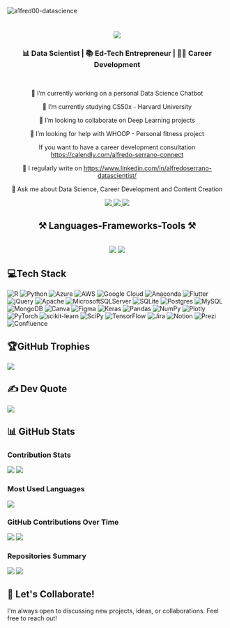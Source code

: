 <p align="left"> <img src="https://komarev.com/ghpvc/?username=a1fred00-datascience&label=Profile%20views&color=0e75b6&style=flat" alt="a1fred00-datascience" /> </p>

<h1 align="center">
    <img src="https://readme-typing-svg.herokuapp.com/?font=Righteous&size=35&center=true&vCenter=true&width=500&height=70&duration=4000&lines=Hi+There!+👋;+I'm+Alfredo!;" />
</h1>

<h3 align="center">📊 Data Scientist | 📚 Ed-Tech Entrepreneur | 👨‍💻 Career Development</h3>

<br/>

<div align="center">

🔭 I’m currently working on a personal Data Science Chatbot

🌱 I’m currently studying CS50x - Harvard University

👯 I’m looking to collaborate on Deep Learning projects

🤝 I’m looking for help with WHOOP - Personal fitness project

If you want to have a career development consultation https://calendly.com/alfredo-serrano-connect

📝 I regularly write on https://www.linkedin.com/in/alfredoserrano-datascientist/

💬 Ask me about Data Science, Career Development and Content Creation

 </div>

 <div align="center"> 
  <a href="mailto:alfredojr.serrano@gmail.com">
    <img src="https://img.shields.io/badge/Gmail-333333?style=for-the-badge&logo=gmail&logoColor=red" />
  </a>
  <a href="https://www.linkedin.com/in/alfredoserrano-datascientist/" target="_blank"> 
    <img src="https://img.shields.io/badge/LinkedIn-0077B5?style=for-the-badge&logo=linkedin&logoColor=white" target="_blank" />
  </a>
  <a href="https://a1fred00-datascience.github.io/Personal-Portfolio/index.html" target="_blank"> 
     <img src="https://img.shields.io/badge/Portfolio-FF5722?style=for-the-badge&logo=todoist&logoColor=white" target="_blank" /> <!-- sqlite, safari, google-chrome are other good icon options -->
  </a>
</div>

<h2 align="center">⚒️ Languages-Frameworks-Tools ⚒️</h2>
<br/>
<div align="center">
    <img src="https://skillicons.dev/icons?i=python,pycharm,tensorflow,r,mysql,postgres,mongodb,vscode,github,azure,gcp,anaconda" />
    <img src="https://skillicons.dev/icons?i=apple,windows,stackoverflow,keras,pandas,numpy,pytorch,plotly,scikit-learn,scipy,jira,figma,canva,notion" /><br>
</div>


## 💻Tech Stack
![R](https://img.shields.io/badge/r-%23276DC3.svg?style=for-the-badge&logo=r&logoColor=white) ![Python](https://img.shields.io/badge/python-3670A0?style=for-the-badge&logo=python&logoColor=ffdd54) ![Azure](https://img.shields.io/badge/azure-%230072C6.svg?style=for-the-badge&logo=azure-devops&logoColor=white) ![AWS](https://img.shields.io/badge/AWS-%23FF9900.svg?style=for-the-badge&logo=amazon-aws&logoColor=white) ![Google Cloud](https://img.shields.io/badge/Google%20Cloud-%234285F4.svg?style=for-the-badge&logo=google-cloud&logoColor=white) ![Anaconda](https://img.shields.io/badge/Anaconda-%2344A833.svg?style=for-the-badge&logo=anaconda&logoColor=white) ![Flutter](https://img.shields.io/badge/Flutter-%2302569B.svg?style=for-the-badge&logo=Flutter&logoColor=white) ![jQuery](https://img.shields.io/badge/jquery-%230769AD.svg?style=for-the-badge&logo=jquery&logoColor=white) ![Apache](https://img.shields.io/badge/apache-%23D42029.svg?style=for-the-badge&logo=apache&logoColor=white) ![MicrosoftSQLServer](https://img.shields.io/badge/Microsoft%20SQL%20Sever-CC2927?style=for-the-badge&logo=microsoft%20sql%20server&logoColor=white) ![SQLite](https://img.shields.io/badge/sqlite-%2307405e.svg?style=for-the-badge&logo=sqlite&logoColor=white) ![Postgres](https://img.shields.io/badge/postgres-%23316192.svg?style=for-the-badge&logo=postgresql&logoColor=white) ![MySQL](https://img.shields.io/badge/mysql-%2300f.svg?style=for-the-badge&logo=mysql&logoColor=white) ![MongoDB](https://img.shields.io/badge/MongoDB-%234ea94b.svg?style=for-the-badge&logo=mongodb&logoColor=white) ![Canva](https://img.shields.io/badge/Canva-%2300C4CC.svg?style=for-the-badge&logo=Canva&logoColor=white) 	![Figma](https://img.shields.io/badge/figma-%23F24E1E.svg?style=for-the-badge&logo=figma&logoColor=white) ![Keras](https://img.shields.io/badge/Keras-%23D00000.svg?style=for-the-badge&logo=Keras&logoColor=white) ![Pandas](https://img.shields.io/badge/pandas-%23150458.svg?style=for-the-badge&logo=pandas&logoColor=white) ![NumPy](https://img.shields.io/badge/numpy-%23013243.svg?style=for-the-badge&logo=numpy&logoColor=white) ![Plotly](https://img.shields.io/badge/Plotly-%233F4F75.svg?style=for-the-badge&logo=plotly&logoColor=white) ![PyTorch](https://img.shields.io/badge/PyTorch-%23EE4C2C.svg?style=for-the-badge&logo=PyTorch&logoColor=white) ![scikit-learn](https://img.shields.io/badge/scikit--learn-%23F7931E.svg?style=for-the-badge&logo=scikit-learn&logoColor=white) ![SciPy](https://img.shields.io/badge/SciPy-%230C55A5.svg?style=for-the-badge&logo=scipy&logoColor=%white) ![TensorFlow](https://img.shields.io/badge/TensorFlow-%23FF6F00.svg?style=for-the-badge&logo=TensorFlow&logoColor=white) ![Jira](https://img.shields.io/badge/jira-%230A0FFF.svg?style=for-the-badge&logo=jira&logoColor=white) ![Notion](https://img.shields.io/badge/Notion-%23000000.svg?style=for-the-badge&logo=notion&logoColor=white) ![Prezi](https://img.shields.io/badge/Prezi-%23000000.svg?style=for-the-badge&logo=Prezi&logoColor=white) ![Confluence](https://img.shields.io/badge/confluence-%23172BF4.svg?style=for-the-badge&logo=confluence&logoColor=white)


## 🏆GitHub Trophies
![](https://github-trophies.vercel.app/?username=A1fred00-datascience&theme=chalk&no-frame=true&no-bg=false&margin-w=4)

## ✍️ Dev Quote
![](https://quotes-github-readme.vercel.app/api?type=horizontal&theme=gruvbox)

## 📊 GitHub Stats
### Contribution Stats
![](https://github-readme-stats.vercel.app/api?username=A1fred00-datascience&show_icons=true&theme=great-gatsby&hide_border=true&count_private=true)
![](https://github-readme-streak-stats.herokuapp.com/?user=A1fred00-datascience&theme=great-gatsby&hide_border=true)

### Most Used Languages
![](https://github-readme-stats.vercel.app/api/top-langs/?username=A1fred00-datascience&theme=great-gatsby&hide_border=true&layout=compact)

### GitHub Contributions Over Time
![](https://github-profile-summary-cards.vercel.app/api/card?username=A1fred00-datascience&theme=vue)
![](https://github-profile-summary-cards.vercel.app/api/commits-chart?username=A1fred00-datascience&theme=vue)

### Repositories Summary
![](https://github-profile-summary-cards.vercel.app/api/cards/repos-per-language.svg?username=A1fred00-datascience&theme=vue)
![](https://github-profile-summary-cards.vercel.app/api/cards/most-commit-language.svg?username=A1fred00-datascience&theme=vue)


## 🤝 Let's Collaborate!
I'm always open to discussing new projects, ideas, or collaborations. Feel free to reach out!




